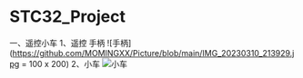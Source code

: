 # STC32_Project
一、遥控小车
1、遥控 手柄
![手柄](https://github.com/MOMINGXX/Picture/blob/main/IMG_20230310_213929.jpg = 100 x 200)
2、小车
![小车](https://github.com/MOMINGXX/Picture/blob/main/IMG_20230310_213952.jpg)
